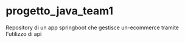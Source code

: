 # progetto_java_team1

Repository di un app springboot che gestisce un-ecommerce tramite l'utilizzo di api 

